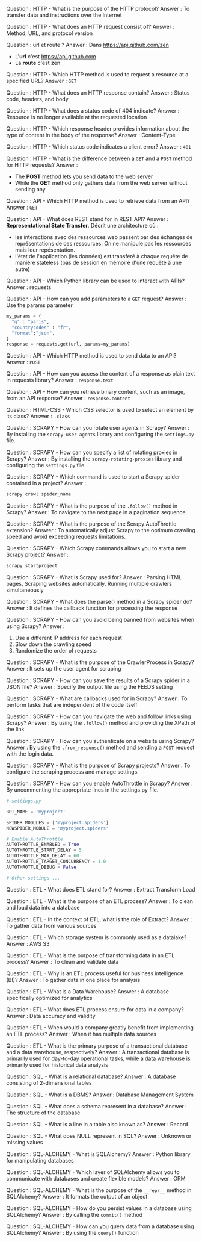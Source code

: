 <!-- 
<p align="center">
<img src="../static/md/assets/img1.png" alt="attention" width="577"/>
</p>

$$ E = mc^2 $$

```python
# -----------------------------------------------------------------------------
def preprocessor(df):
    # drop
    df.drop(columns="Unnamed: 7", inplace=True)
    df.drop_duplicates(inplace=True)

    # format
    df.columns = df.columns.str.lower()
    df.columns = df.columns.str.replace("/", "_")
```

-->



<!-- 
############################################################
## Questions issues des quizz
############################################################ 
-->

Question : HTTP - What is the purpose of the HTTP protocol?
Answer  : To transfer data and instructions over the Internet

Question : HTTP - What does an HTTP request consist of? 
Answer  : Method, URL, and protocol version

Question : url et route ?
Answer  : Dans https://api.github.com/zen 

* L'**url** c'est https://api.github.com
* La **route** c'est zen  

Question : HTTP - Which HTTP method is used to request a resource at a specified URL?
Answer  : ``GET``

Question : HTTP - What does an HTTP response contain?
Answer  : Status code, headers, and body

Question : HTTP - What does a status code of 404 indicate?
Answer  : Resource is no longer available at the requested location

Question : HTTP - Which response header provides information about the type of content in the body of the response?
Answer  : Content-Type

Question : HTTP - Which status code indicates a client error?
Answer  : ``401``

Question : HTTP - What is the difference between a ``GET`` and a ``POST`` method for HTTP requests?
Answer  : 

* The **POST** method lets you send data to the web server
* While the **GET** method only gathers data from the web server without sending any





Question : API - Which HTTP method is used to retrieve data from an API?
Answer  : ``GET``

Question : API - What does REST stand for in REST API?
Answer  : 
**Representational State Transfer**. Décrit une architecture où : 

* les interactions avec des ressources web passent par des échanges de représentations de ces ressources. On ne manipule pas les ressources mais leur repésentation.
* l'état de l'application (les données) est transféré à chaque requête de manière stateless (pas de session en mémoire d'une requête à une autre)



Question : API - Which Python library can be used to interact with APIs?
Answer  : requests

Question : API - How can you add parameters to a ``GET`` request?
Answer  : Use the params parameter

```python
my_params = {
  "q" : "paris",
  "countrycodes" : "fr",
  "format":"json",
}
response = requests.get(url, params=my_params) 
```

Question : API - Which HTTP method is used to send data to an API?
Answer  : ``POST``

Question : API - How can you access the content of a response as plain text in requests library?
Answer  : ``response.text``

Question : API - How can you retrieve binary content, such as an image, from an API response?
Answer  : ``response.content``

Question : HTML-CSS - Which CSS selector is used to select an element by its class?
Answer  : ``.class``





Question : SCRAPY - How can you rotate user agents in Scrapy?
Answer  : By installing the ``scrapy-user-agents`` library and configuring the ``settings.py`` file.

Question : SCRAPY - How can you specify a list of rotating proxies in Scrapy?
Answer  : By installing the ``scrapy-rotating-proxies`` library and configuring the ``settings.py`` file.

Question : SCRAPY - Which command is used to start a Scrapy spider contained in a project?
Answer  : 
```bash
scrapy crawl spider_name
```

Question : SCRAPY - What is the purpose of the ``.follow()`` method in Scrapy?
Answer  : To navigate to the next page in a pagination sequence.

Question : SCRAPY - What is the purpose of the Scrapy AutoThrottle extension?
Answer  : To automatically adjust Scrapy to the optimum crawling speed and avoid exceeding requests limitations.

Question : SCRAPY - Which Scrapy commands allows you to start a new Scrapy project?
Answer  : 
```bash
scrapy startproject
```
Question : SCRAPY - What is Scrapy used for?
Answer  : Parsing HTML pages, Scraping websites automatically, Running multiple crawlers simultaneously

Question : SCRAPY - What does the parse() method in a Scrapy spider do?
Answer  : It defines the callback function for processing the response


Question : SCRAPY - How can you avoid being banned from websites when using Scrapy?
Answer  : 
1. Use a different IP address for each request
1. Slow down the crawling speed
1. Randomize the order of requests


Question : SCRAPY - What is the purpose of the CrawlerProcess in Scrapy?
Answer  : It sets up the user agent for scraping

Question : SCRAPY - How can you save the results of a Scrapy spider in a JSON file?
Answer  : Specify the output file using the FEEDS setting

Question : SCRAPY - What are callbacks used for in Scrapy?
Answer  : To perform tasks that are independent of the code itself

Question : SCRAPY - How can you navigate the web and follow links using Scrapy? 
Answer  : By using the `.follow()` method and providing the XPath of the link

Question : SCRAPY - How can you authenticate on a website using Scrapy?
Answer  : By using the ``.from_response()`` method and sending a ``POST`` request with the login data.

Question : SCRAPY - What is the purpose of Scrapy projects?
Answer  : To configure the scraping process and manage settings.

Question : SCRAPY - How can you enable AutoThrottle in Scrapy?
Answer  : By uncommenting the appropriate lines in the settings.py file.

```python
# settings.py

BOT_NAME = 'myproject'

SPIDER_MODULES = ['myproject.spiders']
NEWSPIDER_MODULE = 'myproject.spiders'

# Enable AutoThrottle
AUTOTHROTTLE_ENABLED = True
AUTOTHROTTLE_START_DELAY = 5
AUTOTHROTTLE_MAX_DELAY = 60
AUTOTHROTTLE_TARGET_CONCURRENCY = 1.0
AUTOTHROTTLE_DEBUG = False

# Other settings ...
```







Question : ETL - What does ETL stand for?
Answer  : Extract Transform Load

Question : ETL - What is the purpose of an ETL process?
Answer  : To clean and load data into a database

Question : ETL - In the context of ETL, what is the role of Extract?
Answer  : To gather data from various sources

Question : ETL - Which storage system is commonly used as a datalake?
Answer  : AWS S3

Question : ETL - What is the purpose of transforming data in an ETL process?
Answer  : To clean and validate data

Question : ETL - Why is an ETL process useful for business intelligence (BI)?
Answer  : To gather data in one place for analysis

Question : ETL - What is a Data Warehouse?
Answer  : A database specifically optimized for analytics

Question : ETL - What does ETL process ensure for data in a company?
Answer  : Data accuracy and validity

Question : ETL - When would a company greatly benefit from implementing an ETL process?
Answer  : When it has multiple data sources

Question : ETL - What is the primary purpose of a transactional database and a data warehouse, respectively?
Answer  : A transactional database is primarily used for day-to-day operational tasks, while a data warehouse is primarily used for historical data analysis

Question : SQL - What is a relational database?
Answer  : A database consisting of 2-dimensional tables

Question : SQL - What is a DBMS?
Answer  : Database Management System

Question : SQL - What does a schema represent in a database?
Answer  : The structure of the database

Question : SQL - What is a line in a table also known as?
Answer  : Record

Question : SQL - What does NULL represent in SQL?
Answer  : Unknown or missing values

Question : SQL-ALCHEMY - What is SQLAlchemy?
Answer  : Python library for manipulating databases

Question : SQL-ALCHEMY - Which layer of SQLAlchemy allows you to communicate with databases and create flexible models?
Answer  : ORM

Question : SQL-ALCHEMY - What is the purpose of the ``__repr__`` method in SQLAlchemy? 
Answer  : It formats the output of an object

Question : SQL-ALCHEMY - How do you persist values in a database using SQLAlchemy?
Answer  : By calling the ``commit()`` method

Question : SQL-ALCHEMY - How can you query data from a database using SQLAlchemy?
Answer  : By using the ``query()`` function
